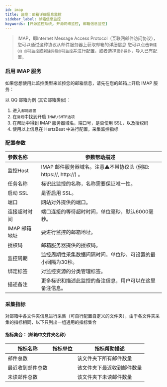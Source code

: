 ```yaml
---
id: imap
title: 监控：邮箱详细信息监控      
sidebar_label: 邮箱信息监控
keywords: [开源监控系统, 开源网络监控, 邮箱信息监控]
---
```


> IMAP，即Internet Message Access Protocol（互联网邮件访问协议），您可以通过这种协议从邮件服务器上获取邮箱的详细信息
> 您可以点击`新建 QQ 邮箱监控`或`新建网易邮箱监控`并进行配置，或者选择`更多操作`，导入已有配置。

### 启用 IMAP 服务

如果您想使用此监控类型来监控您的邮箱信息，请先在您的邮箱上开启 IMAP 服务：

以 QQ 邮箱为例 (其它邮箱类似)：

1. 进入`邮箱设置`
2. 在`常规`中找到开启 `IMAP/SMTP选项`
3. 在帮助中得到 IMAP 服务器域名，端口号，是否使用 SSL，以及授权码
4. 使用以上信息在 HertzBeat 中进行配置，采集监控指标

### 配置参数

| 参数名称      |                      参数帮助描述                      |
|:----------|--------------------------------------------------|
| 监控Host    | IMAP 邮件服务器域名。注意⚠️不带协议头 (例如: https://, http://) 。 |
| 任务名称      | 标识此监控的名称，名称需要保证唯一性。                              |
| 启动 SSL    | 是否启用 SSL。                                        |
| 端口        | 网站对外提供的端口。                                       |
| 连接超时时间    | 端口连接的等待超时时间，单位毫秒，默认6000毫秒。                       |
| IMAP 邮箱地址 | 要进行监控的邮箱地址。                                      |
| 授权码       | 邮箱服务器提供的授权码。                                     |
| 监控周期      | 监控周期性采集数据间隔时间，单位秒，可设置的最小间隔为30秒。                  |
| 绑定标签      | 对监控资源的分类管理标签。                                    |
| 描述备注      | 更多标识和描述此监控的备注信息，用户可以在这里备注信息。                     |

### 采集指标

对邮箱中各文件夹信息进行采集（可自行配置自定义的文件夹），由于各文件夹采集的指标相同，以下只列出一组通用的指标集合

#### 指标集合：（邮箱中文件夹名称）

|   指标名称   | 指标单位 |    指标帮助描述     |
|----------|------|---------------|
| 邮件总数     |      | 该文件夹下所有邮件数量   |
| 最近收到邮件总数 |      | 该文件夹下最近收到邮件数量 |
| 未读邮件总数   |      | 该文件夹下未读邮件数量   |
